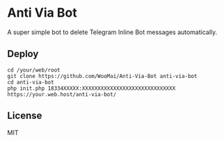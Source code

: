# Anti Via Bot

A super simple bot to delete Telegram Inline Bot messages automatically.

## Deploy

```shell
cd /your/web/root
git clone https://github.com/WooMai/Anti-Via-Bot anti-via-bot
cd anti-via-bot
php init.php 18334XXXXX:XXXXXXXXXXXXXXXXXXXXXXXXXXXXXX https://your.web.host/anti-via-bot/
```

## License

MIT
